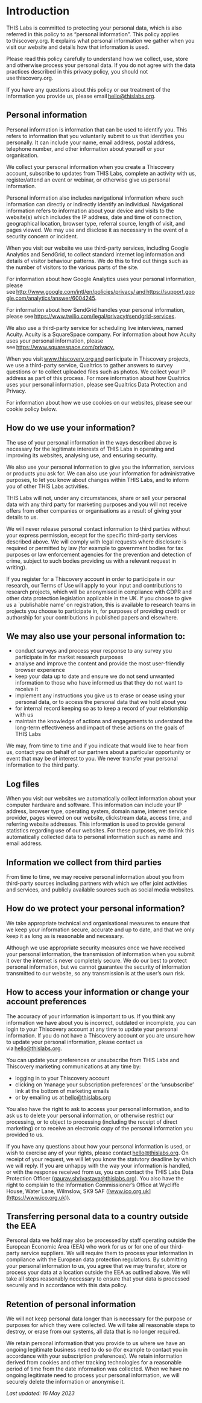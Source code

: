 Introduction
============

THIS Labs is committed to protecting your personal data, which is also referred in this policy to as “personal information”. This policy applies to thiscovery.org. It explains what personal information we gather when you visit our website and details how that information is used. 

Please read this policy carefully to understand how we collect, use, store and otherwise process your personal data. If you do not agree with the data practices described in this privacy policy, you should not use thiscovery.org. 

If you have any questions about this policy or our treatment of the information you provide us, please email hello@thislabs.org. 

Personal information 
--------------------

Personal information is information that can be used to identify you. This refers to information that you voluntarily submit to us that identifies you personally. It can include your name, email address, postal address, telephone number, and other information about yourself or your organisation. 

We collect your personal information when you create a Thiscovery account, subscribe to updates from THIS Labs, complete an activity with us, register/attend an event or webinar, or otherwise give us personal information. 

Personal information also includes navigational information where such information can directly or indirectly identify an individual. Navigational information refers to information about your device and visits to the website(s) which includes the IP address, date and time of connection, geographical location, browser type, referral source, length of visit, and pages viewed. We may use and disclose it as necessary in the event of a security concern or incident. 

When you visit our website we use third-party services, including Google Analytics and SendGrid, to collect standard internet log information and details of visitor behaviour patterns. We do this to find out things such as the number of visitors to the various parts of the site. 

For information about how Google Analytics uses your personal information, please see http://www.google.com/intl/en/policies/privacy/ and https://support.google.com/analytics/answer/6004245. 

For information about how SendGrid handles your personal information, please see https://www.twilio.com/legal/privacy#sendgrid-services. 

We also use a third-party service for scheduling live interviews, named Acuity. Acuity is a SquareSpace company. For information about how Acuity uses your personal information, please see https://www.squarespace.com/privacy.​ 

When you visit www.thiscovery.org and participate in Thiscovery projects, we use a third-party service, Qualtrics to gather answers to survey questions or to collect uploaded files such as photos. We collect your IP address as part of this process. For more information about how Qualtrics uses your personal information, please see Qualtrics Data Protection and Privacy. 

For information about how we use cookies on our websites, please see our cookie policy below. 

How do we use your information? 
-------------------------------

The use of your personal information in the ways described above is necessary for the legitimate interests of THIS Labs in operating and improving its websites, analysing use, and ensuring security. 

We also use your personal information to give you the information, services or products you ask for. We can also use your information for administrative purposes, to let you know about changes within THIS Labs, and to inform you of other THIS Labs activities. 

THIS Labs will not, under any circumstances, share or sell your personal data with any third party for marketing purposes and you will not receive offers from other companies or organisations as a result of giving your details to us. 

We will never release personal contact information to third parties without your express permission, except for the specific third-party services described above. We will comply with legal requests where disclosure is required or permitted by law (for example to government bodies for tax purposes or law enforcement agencies for the prevention and detection of crime, subject to such bodies providing us with a relevant request in writing). 

If you register for a Thiscovery account in order to participate in our research, our Terms of Use will apply to your input and contributions to research projects, which will be anonymised in compliance with GDPR and other data protection legislation applicable in the UK. If you choose to give us a `publishable name’ on registration, this is available to research teams in projects you choose to participate in, for purposes of providing credit or authorship for your contributions in published papers and elsewhere. 

We may also use your personal information to:
--------------------------------------------- 

- conduct surveys and process your response to any survey you participate in for market research purposes 
- analyse and improve the content and provide the most user-friendly browser experience 
- keep your data up to date and ensure we do not send unwanted information to those who have informed us that they do not want to receive it 
- implement any instructions you give us to erase or cease using your personal data, or to access the personal data that we hold about you 
- for internal record keeping so as to keep a record of your relationship with us 
- maintain the knowledge of actions and engagements to understand the long-term effectiveness and impact of these actions on the goals of THIS Labs 

We may, from time to time and if you indicate that would like to hear from us, contact you on behalf of our partners about a particular opportunity or event that may be of interest to you. We never transfer your personal information to the third party.    

Log files 
---------

When you visit our websites we automatically collect information about your computer hardware and software. This information can include your IP address, browser type, operating system, domain name, internet service provider, pages viewed on our website, clickstream data, access time, and referring website addresses. This information is used to provide general statistics regarding use of our websites. For these purposes, we do link this automatically collected data to personal information such as name and email address. 

Information we collect from third parties 
-----------------------------------------

From time to time, we may receive personal information about you from third-party sources including partners with which we offer joint activities and services, and publicly available sources such as social media websites. 

How do we protect your personal information? 
--------------------------------------------

We take appropriate technical and organisational measures to ensure that we keep your information secure, accurate and up to date, and that we only keep it as long as is reasonable and necessary. 

Although we use appropriate security measures once we have received your personal information, the transmission of information when you submit it over the internet is never completely secure. We do our best to protect personal information, but we cannot guarantee the security of information transmitted to our website, so any transmission is at the user’s own risk. 

How to access your information or change your account preferences 
----------------------------------------------------------------

The accuracy of your information is important to us. If you think any information we have about you is incorrect, outdated or incomplete, you can login to your Thiscovery account at any time to update your personal information. If you do not have a Thiscovery account or you are unsure how to update your personal information, please contact us via hello@thislabs.org. 

You can update your preferences or unsubscribe from THIS Labs and Thiscovery marketing communications at any time by: 

- logging in to your Thiscovery account 
- clicking on ‘manage your subscription preferences’ or the ‘unsubscribe’ link at the bottom of marketing emails 
- or by emailing us at hello@thislabs.org 

You also have the right to ask to access your personal information, and to ask us to delete your personal information, or otherwise restrict our processing, or to object to processing (including the receipt of direct marketing) or to receive an electronic copy of the personal information you provided to us. 

If you have any questions about how your personal information is used, or wish to exercise any of your rights, please contact hello@thislabs.org. On receipt of your request, we will let you know the statutory deadline by which we will reply. If you are unhappy with the way your information is handled, or with the response received from us, you can contact the THIS Labs Data Protection Officer (gaurav.shrivastava@thislabs.org). You also have the right to complain to the Information Commissioner’s Office at Wycliffe House, Water Lane, Wilmslow, SK9 5AF ([www.ico.org.uk](https://www.ico.org.uk)). 

Transferring personal data to a country outside the EEA
-------------------------------------------------------

Personal data we hold may also be processed by staff operating outside the European Economic Area (EEA) who work for us or for one of our third-party service suppliers. We will require them to process your information in compliance with the European data protection regulations. By submitting your personal information to us, you agree that we may transfer, store or process your data at a location outside the EEA as outlined above. We will take all steps reasonably necessary to ensure that your data is processed securely and in accordance with this data policy. 

Retention of personal information
---------------------------------

We will not keep personal data longer than is necessary for the purpose or purposes for which they were collected. We will take all reasonable steps to destroy, or erase from our systems, all data that is no longer required. 
 
We retain personal information that you provide to us where we have an ongoing legitimate business need to do so (for example to contact you in accordance with your subscription preferences). We retain information derived from cookies and other tracking technologies for a reasonable period of time from the date information was collected. When we have no ongoing legitimate need to process your personal information, we will securely delete the information or anonymise it. 

_Last updated: 16 May 2023_